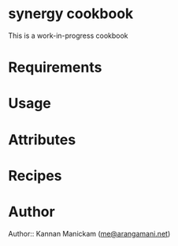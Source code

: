 # synergy cookbook
This is a work-in-progress cookbook

# Requirements

# Usage

# Attributes

# Recipes

# Author

Author:: Kannan Manickam (<me@arangamani.net>)
